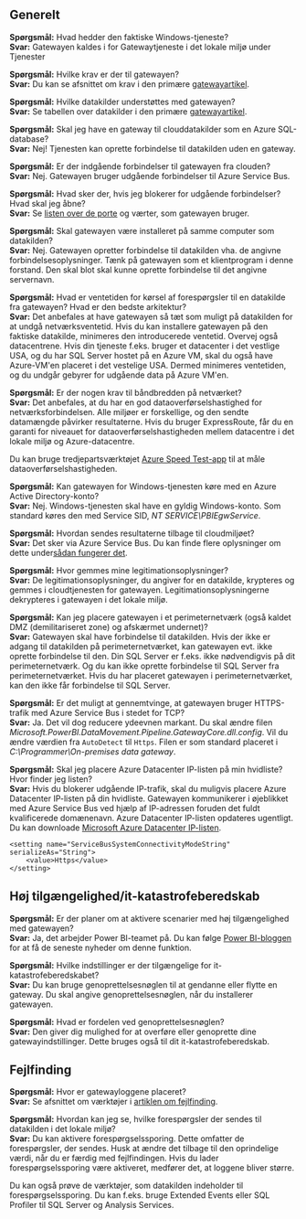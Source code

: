 ## <a name="general"></a>Generelt
**Spørgsmål:** Hvad hedder den faktiske Windows-tjeneste?  
**Svar:** Gatewayen kaldes i for Gatewaytjeneste i det lokale miljø under Tjenester

**Spørgsmål:** Hvilke krav er der til gatewayen?  
**Svar:** Du kan se afsnittet om krav i den primære [gatewayartikel](../service-gateway-onprem.md).

**Spørgsmål:** Hvilke datakilder understøttes med gatewayen?  
**Svar:** Se tabellen over datakilder i den primære [gatewayartikel](../service-gateway-onprem.md).

**Spørgsmål:** Skal jeg have en gateway til clouddatakilder som en Azure SQL-database?  
**Svar:** Nej! Tjenesten kan oprette forbindelse til datakilden uden en gateway.

**Spørgsmål:** Er der indgående forbindelser til gatewayen fra clouden?  
**Svar:** Nej. Gatewayen bruger udgående forbindelser til Azure Service Bus.

**Spørgsmål:** Hvad sker der, hvis jeg blokerer for udgående forbindelser? Hvad skal jeg åbne?  
**Svar:** Se [listen over de porte](../service-gateway-onprem.md#ports) og værter, som gatewayen bruger.

**Spørgsmål:** Skal gatewayen være installeret på samme computer som datakilden?  
**Svar:** Nej. Gatewayen opretter forbindelse til datakilden vha. de angivne forbindelsesoplysninger. Tænk på gatewayen som et klientprogram i denne forstand. Den skal blot skal kunne oprette forbindelse til det angivne servernavn.

**Spørgsmål:** Hvad er ventetiden for kørsel af forespørgsler til en datakilde fra gatewayen? Hvad er den bedste arkitektur?  
**Svar:** Det anbefales at have gatewayen så tæt som muligt på datakilden for at undgå netværksventetid. Hvis du kan installere gatewayen på den faktiske datakilde, minimeres den introducerede ventetid. Overvej også datacentrene. Hvis din tjeneste f.eks. bruger et datacenter i det vestlige USA, og du har SQL Server hostet på en Azure VM, skal du også have Azure-VM'en placeret i det vestelige USA. Dermed minimeres ventetiden, og du undgår gebyrer for udgående data på Azure VM'en.

**Spørgsmål:** Er der nogen krav til båndbredden på netværket?  
**Svar:** Det anbefales, at du har en god dataoverførselshastighed for netværksforbindelsen. Alle miljøer er forskellige, og den sendte datamængde påvirker resultaterne. Hvis du bruger ExpressRoute, får du en garanti for niveauet for dataoverførselshastigheden mellem datacentre i det lokale miljø og Azure-datacentre.

Du kan bruge tredjepartsværktøjet [Azure Speed Test-app](http://azurespeedtest.azurewebsites.net/) til at måle dataoverførselshastigheden.

**Spørgsmål:** Kan gatewayen for Windows-tjenesten køre med en Azure Active Directory-konto?  
**Svar:** Nej. Windows-tjenesten skal have en gyldig Windows-konto. Som standard køres den med Service SID, *NT SERVICE\PBIEgwService*.

**Spørgsmål:** Hvordan sendes resultaterne tilbage til cloudmiljøet?  
**Svar:** Det sker via Azure Service Bus. Du kan finde flere oplysninger om dette under[sådan fungerer det](../service-gateway-onprem.md#how-the-gateway-works).

**Spørgsmål:** Hvor gemmes mine legitimationsoplysninger?  
**Svar:** De legitimationsoplysninger, du angiver for en datakilde, krypteres og gemmes i cloudtjenesten for gatewayen. Legitimationsoplysningerne dekrypteres i gatewayen i det lokale miljø.

**Spørgsmål:** Kan jeg placere gatewayen i et perimeternetværk (også kaldet DMZ (demilitariseret zone) og afskærmet undernet)?  
**Svar:** Gatewayen skal have forbindelse til datakilden. Hvis der ikke er adgang til datakilden på perimeternetværket, kan gatewayen evt. ikke oprette forbindelse til den. Din SQL Server er f.eks. ikke nødvendigvis på dit perimeternetværk. Og du kan ikke oprette forbindelse til SQL Server fra perimeternetværket. Hvis du har placeret gatewayen i perimeternetværket, kan den ikke får forbindelse til SQL Server.

**Spørgsmål:** Er det muligt at gennemtvinge, at gatewayen bruger HTTPS-trafik med Azure Service Bus i stedet for TCP?  
**Svar:** Ja. Det vil dog reducere ydeevnen markant. Du skal ændre filen *Microsoft.PowerBI.DataMovement.Pipeline.GatewayCore.dll.config*. Vil du ændre værdien fra `AutoDetect` til `Https`. Filen er som standard placeret i *C:\Programmer\On-premises data gateway*.

**Spørgsmål:** Skal jeg placere Azure Datacenter IP-listen på min hvidliste? Hvor finder jeg listen?  
**Svar:** Hvis du blokerer udgående IP-trafik, skal du muligvis placere Azure Datacenter IP-listen på din hvidliste. Gatewayen kommunikerer i øjeblikket med Azure Service Bus ved hjælp af IP-adressen foruden det fuldt kvalificerede domænenavn. Azure Datacenter IP-listen opdateres ugentligt. Du kan downloade [Microsoft Azure Datacenter IP-listen](https://www.microsoft.com/download/details.aspx?id=41653).

```
<setting name="ServiceBusSystemConnectivityModeString" serializeAs="String">
    <value>Https</value>
</setting>
```

## <a name="high-availabilitydisaster-recovery"></a>Høj tilgængelighed/it-katastrofeberedskab
**Spørgsmål:** Er der planer om at aktivere scenarier med høj tilgængelighed med gatewayen?  
**Svar:** Ja, det arbejder Power BI-teamet på. Du kan følge [Power BI-bloggen](https://powerbi.microsoft.com/blog/) for at få de seneste nyheder om denne funktion.

**Spørgsmål:** Hvilke indstillinger er der tilgængelige for it-katastrofeberedskabet?  
**Svar:** Du kan bruge genoprettelsesnøglen til at gendanne eller flytte en gateway. Du skal angive genoprettelsesnøglen, når du installerer gatewayen.

**Spørgsmål:** Hvad er fordelen ved genoprettelsesnøglen?  
**Svar:** Den giver dig mulighed for at overføre eller genoprette dine gatewayindstillinger. Dette bruges også til dit it-katastrofeberedskab.

## <a name="troubleshooting"></a>Fejlfinding
**Spørgsmål:** Hvor er gatewayloggene placeret?  
**Svar:** Se afsnittet om værktøjer i [artiklen om fejlfinding](../service-gateway-onprem-tshoot.md#tools-for-troubleshooting).

**Spørgsmål:** Hvordan kan jeg se, hvilke forespørgsler der sendes til datakilden i det lokale miljø?  
**Svar:** Du kan aktivere forespørgselssporing.  Dette omfatter de forespørgsler, der sendes. Husk at ændre det tilbage til den oprindelige værdi, når du er færdig med fejlfindingen. Hvis du lader forespørgselssporing være aktiveret, medfører det, at loggene bliver større.

Du kan også prøve de værktøjer, som datakilden indeholder til forespørgselssporing. Du kan f.eks. bruge Extended Events eller SQL Profiler til SQL Server og Analysis Services.

